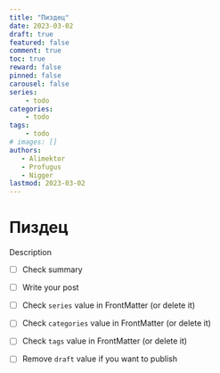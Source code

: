 ```yaml
---
title: "Пиздец"
date: 2023-03-02
draft: true
featured: false
comment: true
toc: true
reward: false
pinned: false
carousel: false
series:
    - todo
categories:
    - todo
tags:
    - todo
# images: []
authors:
   - Alimektor
   - Profugus
   - Nigger
lastmod: 2023-03-02
---
```


# Пиздец #



Description

- [ ] Check summary

<!--more-->

- [ ] Write your post
- [ ] Check `series` value in FrontMatter (or delete it)
- [ ] Check `categories` value in FrontMatter (or delete it)
- [ ] Check `tags` value in FrontMatter (or delete it)
- [ ] Remove `draft` value if you want to publish


